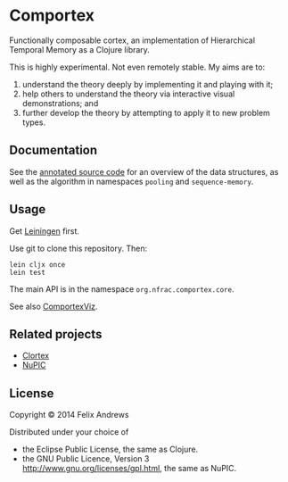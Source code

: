 # Comportex

Functionally composable cortex, an implementation of Hierarchical
Temporal Memory as a Clojure library.

This is highly experimental. Not even remotely stable. My aims are to:

1. understand the theory deeply by implementing it and playing with it;
2. help others to understand the theory via interactive visual demonstrations; and
3. further develop the theory by attempting to apply it to new problem types.


## Documentation

See the [annotated source code](http://floybix.github.io/comportex/)
for an overview of the data structures, as well as the algorithm in
namespaces `pooling` and `sequence-memory`.


## Usage

Get [Leiningen](http://leiningen.org/) first.

Use git to clone this repository. Then:

```
lein cljx once
lein test
```

The main API is in the namespace `org.nfrac.comportex.core`.

See also [ComportexViz](http://github.com/floybix/comportexviz/).


## Related projects

* [Clortex](https://github.com/fergalbyrne/clortex/)
* [NuPIC](http://www.numenta.org/)


## License

Copyright © 2014 Felix Andrews

Distributed under your choice of
* the Eclipse Public License, the same as Clojure.
* the GNU Public Licence, Version 3 http://www.gnu.org/licenses/gpl.html, the same as NuPIC.
